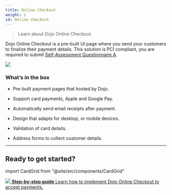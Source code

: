 ```yaml
---
title: Online Checkout
weight: 1
id: Online checkout
---
```


>Learn about Dojo Online Checkout.

Dojo Online Checkout is a pre-built UI page where you send your customers to finalize their payment details. This solution is PCI compliant, you are required to submit [Self-Assessment Questionnaire A](https://www.pcisecuritystandards.org/documents/PCI-DSS-v3_2_1-SAQ-A.pdf).

![](/images/online-checkout.png)

### What’s in the box

- Pre-built payment pages that hosted by Dojo.

- Support card payments, Apple and Google Pay.

- Automatically send email receipts after payment.

- Design that adapts for desktop, or mobile devices.

- Validation of card details.

- Address forms to collect customer details.

---

## Ready to get started?

import CardGrid from "@site/src/components/CardGrid"

<CardGrid home>

[![](/images/dojo-icons/BookBookmark.svg) **Step-by-step guide** Learn how to implement Dojo Online Checkout to accept payments.](step-by-step-guide)

</CardGrid>
